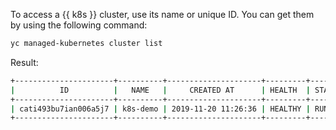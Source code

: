 To access a {{ k8s }} cluster, use its name or unique ID. You can get them by using the following command:

```bash
yc managed-kubernetes cluster list
```

Result:

```bash
+----------------------+----------+---------------------+---------+---------+-------------------------+-----------------------+
|          ID          |   NAME   |     CREATED AT      | HEALTH  | STATUS  |    EXTERNAL ENDPOINT    |   INTERNAL ENDPOINT   |
+----------------------+----------+---------------------+---------+---------+-------------------------+-----------------------+
| cati493bu7ian006a5j7 | k8s-demo | 2019-11-20 11:26:36 | HEALTHY | RUNNING | https://84.201.174.147/ | https://192.168.0.27/ |
+----------------------+----------+---------------------+---------+---------+-------------------------+-----------------------+
```